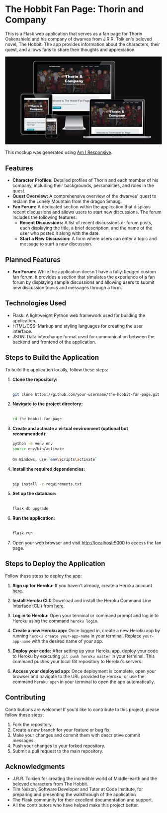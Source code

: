 # The Hobbit Fan Page: Thorin and Company

This is a Flask web application that serves as a fan page for Thorin Oakenshield and his company of dwarves from J.R.R. Tolkien's beloved novel, The Hobbit. The app provides information about the characters, their quest, and allows fans to share their thoughts and appreciation.

![Page Overview](static/img/mockup.png)

This mockup was generated using [Am I Responsive](https://ui.dev/amiresponsive?url=https://the-hobbit-fan-page-3f0698293642.herokuapp.com/).

## Features

- **Character Profiles:** Detailed profiles of Thorin and each member of his company, including their backgrounds, personalities, and roles in the quest.
- **Quest Overview:** A comprehensive overview of the dwarves' quest to reclaim the Lonely Mountain from the dragon Smaug.
- **Fan Forum:** A dedicated section within the application that displays recent discussions and allows users to start new discussions. The forum includes the following features:
  - **Recent Discussions:** A list of recent discussions or forum posts, each displaying the title, a brief description, and the name of the user who posted it along with the date.
  - **Start a New Discussion:** A form where users can enter a topic and message to start a new discussion.

## Planned Features

- **Fan Forum:** While the application doesn't have a fully-fledged custom fan forum, it provides a section that simulates the experience of a fan forum by displaying sample discussions and allowing users to submit new discussion topics and messages through a form.

## Technologies Used

- Flask: A lightweight Python web framework used for building the application.
- HTML/CSS: Markup and styling languages for creating the user interface.
- JSON: Data interchange format used for communication between the backend and frontend of the application.

## Steps to Build the Application

To build the application locally, follow these steps:

1. **Clone the repository:**

   ```bash

   git clone https://github.com/your-username/the-hobbit-fan-page.git

   ```

2. **Navigate to the project directory:**

   ```bash

   cd the-hobbit-fan-page

   ```

3. **Create and activate a virtual environment (optional but recommended):**

   ```bash
   python -m venv env
   source env/bin/activate

   On Windows, use `env\Scripts\activate`

   ```

4. **Install the required dependencies:**

   ```bash

   pip install -r requirements.txt

   ```

5. **Set up the database:**

   ```bash

   flask db upgrade

   ```

6. **Run the application:**

   ```bash

   flask run

   ```

7. Open your web browser and visit <http://localhost:5000> to access the fan page.

## Steps to Deploy the Application

Follow these steps to deploy the app:

1. **Sign up for Heroku:** If you haven't already, create a Heroku account [here](https://signup.heroku.com/).

2. **Install Heroku CLI:** Download and install the Heroku Command Line Interface (CLI) from [here](https://devcenter.heroku.com/articles/heroku-cli).

3. **Log in to Heroku:** Open your terminal or command prompt and log in to Heroku using the command `heroku login`.

4. **Create a new Heroku app:** Once logged in, create a new Heroku app by running `heroku create your-app-name` in your terminal. Replace `your-app-name` with the desired name of your app.

5. **Deploy your code:** After setting up your Heroku app, deploy your code to Heroku by executing `git push heroku master` in your terminal. This command pushes your local Git repository to Heroku's servers.

6. **Access your deployed app:** Once deployment is complete, open your browser and navigate to the URL provided by Heroku, or use the command `heroku open` in your terminal to open the app automatically.

## Contributing

Contributions are welcome! If you'd like to contribute to this project, please follow these steps:

1. Fork the repository.
2. Create a new branch for your feature or bug fix.
3. Make your changes and commit them with descriptive commit messages.
4. Push your changes to your forked repository.
5. Submit a pull request to the main repository.

## Acknowledgments

- J.R.R. Tolkien for creating the incredible world of Middle-earth and the beloved characters from The Hobbit.
- Tim Nelson, Software Developer and Tutor at Code Institute, for preparing and presenting the walkthrough of the application
- The Flask community for their excellent documentation and support.
- All the contributors who have helped make this project better.
